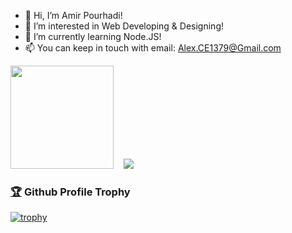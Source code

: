 - 👋 Hi, I’m Amir Pourhadi!
- 👀 I’m interested in Web Developing & Designing!
- 🌱 I’m currently learning Node.JS!
- 📫 You can keep in touch with email: Alex.CE1379@Gmail.com

<div>
  <img height="165" src="https://github-readme-stats.vercel.app/api?username=Amir-Pourhadi&count_private=true&include_all_commits=true" />
  &nbsp;&nbsp;
  <img src="https://github-readme-stats.vercel.app/api/top-langs/?username=Amir-Pourhadi&layout=compact" />
</div>

<h3>
<a href="https://github.com/ryo-ma/github-profile-trophy">🏆</a> Github Profile Trophy</h3>

[![trophy](https://github-profile-trophy.vercel.app/?username=Amir-Pourhadi&title=Commit,Repository,Star,PullRequest,Followers&theme=onedark&margin-w=70&no-bg=true&no-frame=true)](#)
